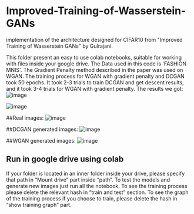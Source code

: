 # Improved-Training-of-Wasserstein-GANs
implementation of the architecture designed for CIFAR10 from "Improved Training of Wasserstein GANs" by Gulrajani.

This folder present an easy to use colab notebooks, suitable for working with files inside your google drive.
The Data used in this code is 'FASHION MNIS'.
The Gradient Penalty method described in the paper was used on WGAN.
The training process for WGAN with gradient penalty and DCGAN took 50 epochs. It took 2-3 trials to train DCGAN and get descent results, and it took 3-4 trials for WGAN with gradient penalty.
The results we got:
![image](https://user-images.githubusercontent.com/73498160/111076658-e47a3400-84f5-11eb-8aa9-be569cd6389c.png)

![image](https://user-images.githubusercontent.com/73498160/111076667-efcd5f80-84f5-11eb-8112-32fd5c310f1c.png)


##Real images:
![image](https://user-images.githubusercontent.com/73498160/111076735-3327ce00-84f6-11eb-82e4-8724005f1624.png)

##DCGAN generated images:
![image](https://user-images.githubusercontent.com/73498160/111076747-3f139000-84f6-11eb-89ac-be3a607f6113.png)

##WGAN generated images:
![image](https://user-images.githubusercontent.com/73498160/111076751-476bcb00-84f6-11eb-914d-4348f4bf0cac.png)



## Run in google drive using colab
If your folder is located in an inner folder inside your drive, please specify that path in “Mount drive” part inside “path”.
To test the models and generate new images just run all the notebook. 
To see the training process please delete the relevant hash in “train and test” section.
To see the graph of the training process if you choose to train, please delete the hash in “show training graph” part. 
